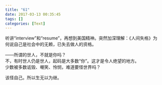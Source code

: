 ```yaml
---
title: "61"
date: 2017-03-13 00:35:45
tags: []
categories: [Text]
---
```


<p dir="ltr"  >听讲“interview”和“resume”，再想到美国精神。突然加深理解：《人间失格》为何说自己是社会中的无赖，已失去做人的资格。</p> 
<p dir="ltr"  >——所谓的世人，不就是你吗？<br />不，有时世人仍是世人，起码是大多数“你”。这才是令人绝望的地方。<br />少数被多数诋毁、嘲笑、怜悯，难道要怪世界吗？</p> 
<p dir="ltr"  >该怪自己。所以生无以为继。</p>